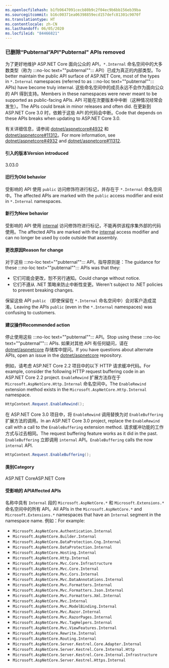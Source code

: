 ```yaml
---
ms.openlocfilehash: b1fb9647091cecb80b9c2f04ec9b6bb156eb39ba
ms.sourcegitcommit: b16c00371ea06398859ecd157defc81301c9070f
ms.translationtype: HT
ms.contentlocale: zh-CN
ms.lasthandoff: 06/05/2020
ms.locfileid: "84466821"
---
```

### <a name="pubternal-apis-removed"></a><span data-ttu-id="654ec-101">已删除“Pubternal”API</span><span class="sxs-lookup"><span data-stu-id="654ec-101">"Pubternal" APIs removed</span></span>

<span data-ttu-id="654ec-102">为了更好地维护 ASP.NET Core 面向公众的 API，`*.Internal` 命名空间中的大多数类型（称为 :::no-loc text="\"pubternal\""::: API）已成为真正的内部类型。</span><span class="sxs-lookup"><span data-stu-id="654ec-102">To better maintain the public API surface of ASP.NET Core, most of the types in `*.Internal` namespaces (referred to as :::no-loc text="\"pubternal\""::: APIs) have become truly internal.</span></span> <span data-ttu-id="654ec-103">这些命名空间中的成员永远不会作为面向公众的 API 得到支持。</span><span class="sxs-lookup"><span data-stu-id="654ec-103">Members in these namespaces were never meant to be supported as public-facing APIs.</span></span> <span data-ttu-id="654ec-104">API 可能在次要版本中中断（这种情况经常会发生）。</span><span class="sxs-lookup"><span data-stu-id="654ec-104">The APIs could break in minor releases and often did.</span></span> <span data-ttu-id="654ec-105">在更新到 ASP.NET Core 3.0 时，依赖于这些 API 的代码会中断。</span><span class="sxs-lookup"><span data-stu-id="654ec-105">Code that depends on these APIs breaks when updating to ASP.NET Core 3.0.</span></span>

<span data-ttu-id="654ec-106">有关详细信息，请参阅 [dotnet/aspnetcore#4932](https://github.com/dotnet/aspnetcore/issues/4932) 和 [dotnet/aspnetcore#11312](https://github.com/dotnet/aspnetcore/issues/11312)。</span><span class="sxs-lookup"><span data-stu-id="654ec-106">For more information, see [dotnet/aspnetcore#4932](https://github.com/dotnet/aspnetcore/issues/4932) and [dotnet/aspnetcore#11312](https://github.com/dotnet/aspnetcore/issues/11312).</span></span>

#### <a name="version-introduced"></a><span data-ttu-id="654ec-107">引入的版本</span><span class="sxs-lookup"><span data-stu-id="654ec-107">Version introduced</span></span>

<span data-ttu-id="654ec-108">3.0</span><span class="sxs-lookup"><span data-stu-id="654ec-108">3.0</span></span>

#### <a name="old-behavior"></a><span data-ttu-id="654ec-109">旧行为</span><span class="sxs-lookup"><span data-stu-id="654ec-109">Old behavior</span></span>

<span data-ttu-id="654ec-110">受影响的 API 使用 `public` 访问修饰符进行标记，并存在于 `*.Internal` 命名空间中。</span><span class="sxs-lookup"><span data-stu-id="654ec-110">The affected APIs are marked with the `public` access modifier and exist in `*.Internal` namespaces.</span></span>

#### <a name="new-behavior"></a><span data-ttu-id="654ec-111">新行为</span><span class="sxs-lookup"><span data-stu-id="654ec-111">New behavior</span></span>

<span data-ttu-id="654ec-112">受影响的 API 使用 [internal](/dotnet/csharp/language-reference/keywords/internal) 访问修饰符进行标记，不能再供该程序集外部的代码使用。</span><span class="sxs-lookup"><span data-stu-id="654ec-112">The affected APIs are marked with the [internal](/dotnet/csharp/language-reference/keywords/internal) access modifier and can no longer be used by code outside that assembly.</span></span>

#### <a name="reason-for-change"></a><span data-ttu-id="654ec-113">更改原因</span><span class="sxs-lookup"><span data-stu-id="654ec-113">Reason for change</span></span>

<span data-ttu-id="654ec-114">对于这些 :::no-loc text="\"pubternal\""::: API，指导原则是：</span><span class="sxs-lookup"><span data-stu-id="654ec-114">The guidance for these :::no-loc text="\"pubternal\""::: APIs was that they:</span></span>

* <span data-ttu-id="654ec-115">它们可能会更改，恕不另行通知。</span><span class="sxs-lookup"><span data-stu-id="654ec-115">Could change without notice.</span></span>
* <span data-ttu-id="654ec-116">它们不遵从 .NET 策略来防止中断性变更。</span><span class="sxs-lookup"><span data-stu-id="654ec-116">Weren't subject to .NET policies to prevent breaking changes.</span></span>

<span data-ttu-id="654ec-117">保留这些 API `public` （即使保留在 `*.Internal` 命名空间中）会对客户造成混淆。</span><span class="sxs-lookup"><span data-stu-id="654ec-117">Leaving the APIs `public` (even in the `*.Internal` namespaces) was confusing to customers.</span></span>

#### <a name="recommended-action"></a><span data-ttu-id="654ec-118">建议操作</span><span class="sxs-lookup"><span data-stu-id="654ec-118">Recommended action</span></span>

<span data-ttu-id="654ec-119">停止使用这些 :::no-loc text="\"pubternal\""::: API。</span><span class="sxs-lookup"><span data-stu-id="654ec-119">Stop using these :::no-loc text="\"pubternal\""::: APIs.</span></span> <span data-ttu-id="654ec-120">如果对其他 API 有任何疑问，请在 [dotnet/aspnetcore](https://github.com/dotnet/aspnetcore/issues) 存储库中提问。</span><span class="sxs-lookup"><span data-stu-id="654ec-120">If you have questions about alternate APIs, open an issue in the [dotnet/aspnetcore](https://github.com/dotnet/aspnetcore/issues) repository.</span></span>

<span data-ttu-id="654ec-121">例如，请考虑 ASP.NET Core 2.2 项目中的以下 HTTP 请求缓冲代码。</span><span class="sxs-lookup"><span data-stu-id="654ec-121">For example, consider the following HTTP request buffering code in an ASP.NET Core 2.2 project.</span></span> <span data-ttu-id="654ec-122">`EnableRewind` 扩展方法存在于 `Microsoft.AspNetCore.Http.Internal` 命名空间中。</span><span class="sxs-lookup"><span data-stu-id="654ec-122">The `EnableRewind` extension method exists in the `Microsoft.AspNetCore.Http.Internal` namespace.</span></span>

```csharp
HttpContext.Request.EnableRewind();
```

<span data-ttu-id="654ec-123">在 ASP.NET Core 3.0 项目中，将 `EnableRewind` 调用替换为对 `EnableBuffering` 扩展方法的调用。</span><span class="sxs-lookup"><span data-stu-id="654ec-123">In an ASP.NET Core 3.0 project, replace the `EnableRewind` call with a call to the `EnableBuffering` extension method.</span></span> <span data-ttu-id="654ec-124">请求缓冲功能的工作方式与过去相同。</span><span class="sxs-lookup"><span data-stu-id="654ec-124">The request buffering feature works as it did in the past.</span></span> <span data-ttu-id="654ec-125">`EnableBuffering` 立即调用 `internal` API。</span><span class="sxs-lookup"><span data-stu-id="654ec-125">`EnableBuffering` calls the now `internal` API.</span></span>

```csharp
HttpContext.Request.EnableBuffering();
```

#### <a name="category"></a><span data-ttu-id="654ec-126">类别</span><span class="sxs-lookup"><span data-stu-id="654ec-126">Category</span></span>

<span data-ttu-id="654ec-127">ASP.NET Core</span><span class="sxs-lookup"><span data-stu-id="654ec-127">ASP.NET Core</span></span>

#### <a name="affected-apis"></a><span data-ttu-id="654ec-128">受影响的 API</span><span class="sxs-lookup"><span data-stu-id="654ec-128">Affected APIs</span></span>

<span data-ttu-id="654ec-129">名称中具有 `Internal` 段的 `Microsoft.AspNetCore.*` 和 `Microsoft.Extensions.*` 命名空间中的所有 API。</span><span class="sxs-lookup"><span data-stu-id="654ec-129">All APIs in the `Microsoft.AspNetCore.*` and `Microsoft.Extensions.*` namespaces that have an `Internal` segment in the namespace name.</span></span> <span data-ttu-id="654ec-130">例如：</span><span class="sxs-lookup"><span data-stu-id="654ec-130">For example:</span></span>

- `Microsoft.AspNetCore.Authentication.Internal`
- `Microsoft.AspNetCore.Builder.Internal`
- `Microsoft.AspNetCore.DataProtection.Cng.Internal`
- `Microsoft.AspNetCore.DataProtection.Internal`
- `Microsoft.AspNetCore.Hosting.Internal`
- `Microsoft.AspNetCore.Http.Internal`
- `Microsoft.AspNetCore.Mvc.Core.Infrastructure`
- `Microsoft.AspNetCore.Mvc.Core.Internal`
- `Microsoft.AspNetCore.Mvc.Cors.Internal`
- `Microsoft.AspNetCore.Mvc.DataAnnotations.Internal`
- `Microsoft.AspNetCore.Mvc.Formatters.Internal`
- `Microsoft.AspNetCore.Mvc.Formatters.Json.Internal`
- `Microsoft.AspNetCore.Mvc.Formatters.Xml.Internal`
- `Microsoft.AspNetCore.Mvc.Internal`
- `Microsoft.AspNetCore.Mvc.ModelBinding.Internal`
- `Microsoft.AspNetCore.Mvc.Razor.Internal`
- `Microsoft.AspNetCore.Mvc.RazorPages.Internal`
- `Microsoft.AspNetCore.Mvc.TagHelpers.Internal`
- `Microsoft.AspNetCore.Mvc.ViewFeatures.Internal`
- `Microsoft.AspNetCore.Rewrite.Internal`
- `Microsoft.AspNetCore.Routing.Internal`
- `Microsoft.AspNetCore.Server.Kestrel.Core.Adapter.Internal`
- `Microsoft.AspNetCore.Server.Kestrel.Core.Internal.Http`
- `Microsoft.AspNetCore.Server.Kestrel.Core.Internal.Infrastructure`
- `Microsoft.AspNetCore.Server.Kestrel.Https.Internal`

<!--

#### Affected APIs

- `N:Microsoft.AspNetCore.Authentication.Internal`
- `N:Microsoft.AspNetCore.Builder.Internal`
- `N:Microsoft.AspNetCore.DataProtection.Cng.Internal`
- `N:Microsoft.AspNetCore.DataProtection.Internal`
- `N:Microsoft.AspNetCore.Hosting.Internal`
- `N:Microsoft.AspNetCore.Http.Internal`
- `N:Microsoft.AspNetCore.Mvc.Core.Infrastructure`
- `N:Microsoft.AspNetCore.Mvc.Core.Internal`
- `N:Microsoft.AspNetCore.Mvc.Cors.Internal`
- `N:Microsoft.AspNetCore.Mvc.DataAnnotations.Internal`
- `N:Microsoft.AspNetCore.Mvc.Formatters.Internal`
- `N:Microsoft.AspNetCore.Mvc.Formatters.Json.Internal`
- `N:Microsoft.AspNetCore.Mvc.Formatters.Xml.Internal`
- `N:Microsoft.AspNetCore.Mvc.Internal`
- `N:Microsoft.AspNetCore.Mvc.ModelBinding.Internal`
- `N:Microsoft.AspNetCore.Mvc.Razor.Internal`
- `N:Microsoft.AspNetCore.Mvc.RazorPages.Internal`
- `N:Microsoft.AspNetCore.Mvc.TagHelpers.Internal`
- `N:Microsoft.AspNetCore.Mvc.ViewFeatures.Internal`
- `N:Microsoft.AspNetCore.Rewrite.Internal`
- `N:Microsoft.AspNetCore.Routing.Internal`
- `N:Microsoft.AspNetCore.Server.Kestrel.Core.Adapter.Internal`
- `N:Microsoft.AspNetCore.Server.Kestrel.Core.Internal.Http`
- `N:Microsoft.AspNetCore.Server.Kestrel.Core.Internal.Infrastructure`
- `N:Microsoft.AspNetCore.Server.Kestrel.Https.Internal`

-->
